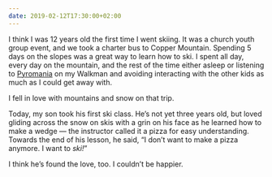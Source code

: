 ```yaml
---
date: 2019-02-12T17:30:00+02:00
---
```


I think I was 12 years old the first time I went skiing. It was a church youth group event, and we took a charter bus to Copper Mountain. Spending 5 days on the slopes was a great way to learn how to ski. I spent all day, every day on the mountain, and the rest of the time either asleep or listening to [Pyromania](https://itunes.apple.com/us/album/pyromania/1327985163) on my Walkman and avoiding interacting with the other kids as much as I could get away with. 

I fell in love with mountains and snow on that trip.

Today, my son took his first ski class. He’s not yet three years old, but loved gliding across the snow on skis with a grin on his face as he learned how to make a wedge — the instructor called it a pizza for easy understanding. Towards the end of his lesson, he said, “I don’t want to make a pizza anymore. I want to _ski!_”

I think he’s found the love, too. I couldn’t be happier.